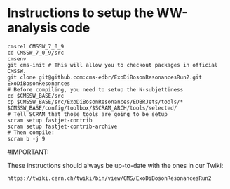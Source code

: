 Instructions to setup the WW-analysis code
========

```
cmsrel CMSSW_7_0_9
cd CMSSW_7_0_9/src
cmsenv
git cms-init # This will allow you to checkout packages in official CMSSW.
git clone git@github.com:cms-edbr/ExoDiBosonResonancesRun2.git ExoDiBosonResonances
# Before compiling, you need to setup the N-subjettiness
cd $CMSSW_BASE/src
cp $CMSSW_BASE/src/ExoDiBosonResonances/EDBRJets/tools/* $CMSSW_BASE/config/toolbox/$SCRAM_ARCH/tools/selected/
# Tell SCRAM that those tools are going to be setup
scram setup fastjet-contrib
scram setup fastjet-contrib-archive
# Then compile:
scram b -j 9
```

#IMPORTANT: 

These instructions should always be up-to-date with the ones in our Twiki:

`https://twiki.cern.ch/twiki/bin/view/CMS/ExoDiBosonResonancesRun2`

